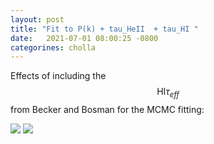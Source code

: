 ```yaml
---
layout: post
title: "Fit to P(k) + tau_HeII  + tau_HI "
date:   2021-07-01 08:00:25 -0800
categorines: cholla
---
```



Effects of including the $$\mathrm{HI} \tau_{eff}$$ from Becker and Bosman for the MCMC fitting:

<img src="{{ site.url }}assets/images/corner_new_tauHI.png">
<img src="{{ site.url }}assets/images/fig_tau_H_fit.png">   